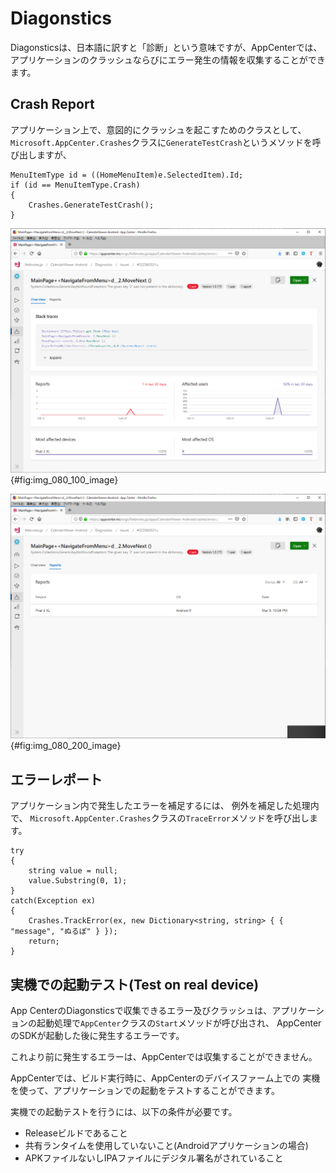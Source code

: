 
# Diagonstics

Diagonsticsは、日本語に訳すと「診断」という意味ですが、AppCenterでは、
アプリケーションのクラッシュならびにエラー発生の情報を収集することができます。



## Crash Report

アプリケーション上で、意図的にクラッシュを起こすためのクラスとして、
`Microsoft.AppCenter.Crashes`クラスに`GenerateTestCrash`というメソッドを呼び出しますが、

```
MenuItemType id = ((HomeMenuItem)e.SelectedItem).Id;
if (id == MenuItemType.Crash)
{
    Crashes.GenerateTestCrash();
}
```

![メニュバー](img/080/img-080-100.png){#fig:img_080_100_image}

![メニュバー](img/080/img-080-200.png){#fig:img_080_200_image}

## エラーレポート

アプリケーション内で発生したエラーを補足するには、
例外を補足した処理内で、
`Microsoft.AppCenter.Crashes`クラスの`TraceError`メソッドを呼び出します。

```
try
{
    string value = null;
    value.Substring(0, 1);
}
catch(Exception ex)
{
    Crashes.TrackError(ex, new Dictionary<string, string> { { "message", "ぬるぽ" } });
    return;
}
```


## 実機での起動テスト(Test on real device)

App CenterのDiagonsticsで収集できるエラー及びクラッシュは、アプリケーションの起動処理で`AppCenter`クラスの`Start`メソッドが呼び出され、
AppCenterのSDKが起動した後に発生するエラーです。

これより前に発生するエラーは、AppCenterでは収集することができません。

AppCenterでは、ビルド実行時に、AppCenterのデバイスファーム上での
実機を使って、アプリケーションでの起動をテストすることができます。

実機での起動テストを行うには、以下の条件が必要です。

- Releaseビルドであること
- 共有ランタイムを使用していないこと(Androidアプリケーションの場合)
- APKファイルないしIPAファイルにデジタル署名がされていること
